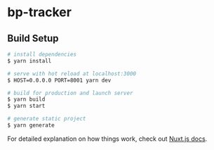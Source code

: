 # bp-tracker

## Build Setup

```bash
# install dependencies
$ yarn install

# serve with hot reload at localhost:3000
$ HOST=0.0.0.0 PORT=8001 yarn dev

# build for production and launch server
$ yarn build
$ yarn start

# generate static project
$ yarn generate
```

For detailed explanation on how things work, check out [Nuxt.js docs](https://nuxtjs.org).
